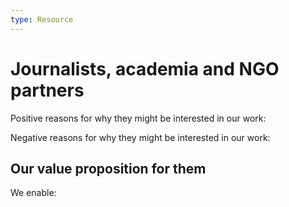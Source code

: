 ```yaml
---
type: Resource
---
```


# Journalists, academia and NGO partners

Positive reasons for why they might be interested in our work:

Negative reasons for why they might be interested in our work:

## Our value proposition for them

We enable:
